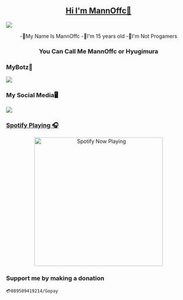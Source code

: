 <h2 align="center"><a href="https://github.com/MannOffc/MannOffc/">Hi I'm MannOffc👋</a></h2>
<img src="https://telegra.ph/file/0d079bed7f7e321e41d62.jpg">
<p align="center">
-🌠My Name Is MannOffc
-🎉I'm 15 years old
-🎏I'm Not Progamers
</p>
<h3 align="center">You Can Call Me MannOffc or Hyugimura</h3>

### MyBotz🎐
<img src="https://telegra.ph/file/df6f13cbfd27411073893.jpg">

### My Social Media🖥️
<a href="tiktok.com/@hyugimura"><img src="https://telegra.ph/file/9be1fef5b28a7a1ae6946.jpg"/>

### Spotify Playing 🎧

<p align="center">
  <a href="https://open.spotify.com/user/31nuzemgd72h4llo3dnl2pshegeu?si=qHWmVIfBQhy2KyH0dJgQ2Q&utm_source=copy-link" target="_blank"><img src="https://now-playing-on-spotify.vercel.app/api/spotify" alt="Spotify Now Playing" width="350"/></a>
</p>

### Support me by making a donation
```💳089509419214/Gopay```


